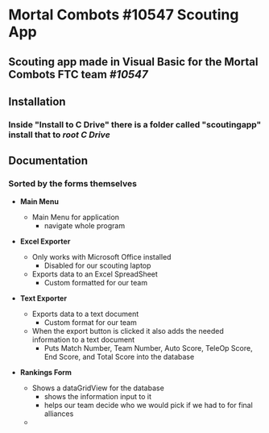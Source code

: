 # **Mortal Combots #10547 Scouting App**
## Scouting app made in Visual Basic for the Mortal Combots FTC team _#10547_

## Installation
### Inside "Install to C Drive" there is a folder called "scoutingapp" install that to _root C Drive_

## Documentation

### Sorted by the forms themselves

* **Main Menu**
  - Main Menu for application
    - navigate whole program

* **Excel Exporter**
  - Only works with Microsoft Office installed
    - Disabled for our scouting laptop
  - Exports data to an Excel SpreadSheet
    - Custom formatted for our team

* **Text Exporter**
  - Exports data to a text document
    - Custom format for our team
  - When the export button is clicked it also adds the needed information to a text document
    - Puts Match Number, Team Number, Auto Score, TeleOp Score, End Score, and Total Score into the database
    
* **Rankings Form**
  - Shows a dataGridView for the database
    - shows the information input to it
    - helps our team decide who we would pick if we had to for final alliances
  - 
